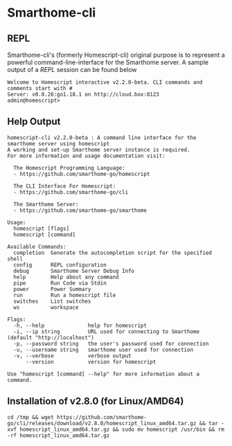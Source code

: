 # Smarthome-cli

## REPL
Smarthome-cli's (formerly Homescript-cli) original purpose is to represent a powerful command-line-interface for the Smarthome server.
A sample output of a *REPL* session can be found below
```
Welcome to Homescript interactive v2.2.0-beta. CLI commands and comments start with #
Server: v0.0.26:go1.18.1 on http://cloud.box:8123
admin@homescript> 
```

## Help Output
```
homescript-cli v2.2.0-beta : A command line interface for the smarthome server using homescript
A working and set-up Smarthome server instance is required.
For more information and usage documentation visit:

  The Homescript Programming Language:
  - https://github.com/smarthome-go/homescript

  The CLI Interface For Homescript:
  - https://github.com/smarthome-go/cli

  The Smarthome Server:
  - https://github.com/smarthome-go/smarthome

Usage:
  homescript [flags]
  homescript [command]

Available Commands:
  completion  Generate the autocompletion script for the specified shell
  config      REPL configuration
  debug       Smarthome Server Debug Info
  help        Help about any command
  pipe        Run Code via Stdin
  power       Power Summary
  run         Run a homescript file
  switches    List switches
  ws          workspace

Flags:
  -h, --help              help for homescript
  -i, --ip string         URL used for connecting to Smarthome (default "http://localhost")
  -p, --password string   the user's password used for connection
  -u, --username string   smarthome user used for connection
  -v, --verbose           verbose output
      --version           version for homescript

Use "homescript [command] --help" for more information about a command.
```

## Installation of v2.8.0 (for Linux/AMD64)
```
cd /tmp && wget https://github.com/smarthome-go/cli/releases/download/v2.8.0/homescript_linux_amd64.tar.gz && tar -xvf homescript_linux_amd64.tar.gz && sudo mv homescript /usr/bin && rm -rf homescript_linux_amd64.tar.gz
```
